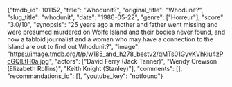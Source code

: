 {"tmdb_id": 101152, "title": "Whodunit?", "original_title": "Whodunit?", "slug_title": "whodunit", "date": "1986-05-22", "genre": ["Horreur"], "score": "3.0/10", "synopsis": "25 years ago a mother and father went missing and were presumed murdered on Wolfe Island and their bodies never found, and now a tabloid journalist and a woman who may have a connection to the Island are out to find out Whodunit?", "image": "https://image.tmdb.org/t/p/w185_and_h278_bestv2/qMTs01GyvKVhkiu4zPcGQlLtH0a.jpg", "actors": ["David Ferry (Jack Tanner)", "Wendy Crewson (Elizabeth Rollins)", "Keith Knight (Stanley)"], "comments": [], "recommandations_id": [], "youtube_key": "notfound"}